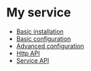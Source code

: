 # My service

* [Basic installation]()
* [Basic configuration]()
* [Advanced configuration]()
* [Http API]()
* [Service API]()